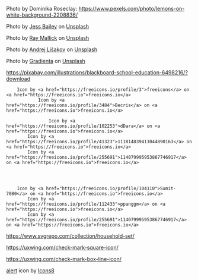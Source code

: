 

Photo by Dominika Roseclay: https://www.pexels.com/photo/lemons-on-white-background-2208836/

Photo by <a href="https://unsplash.com/@jessbaileydesigns?utm_source=unsplash&utm_medium=referral&utm_content=creditCopyText">Jess Bailey</a> on <a href="https://unsplash.com/s/photos/school?utm_source=unsplash&utm_medium=referral&utm_content=creditCopyText">Unsplash</a>
  

Photo by <a href="https://unsplash.com/@rmallick6806?utm_source=unsplash&utm_medium=referral&utm_content=creditCopyText">Ray Mallick</a> on <a href="https://unsplash.com/s/photos/cleaning-background?utm_source=unsplash&utm_medium=referral&utm_content=creditCopyText">Unsplash</a>
  

Photo by <a href="https://unsplash.com/@lishakov?utm_source=unsplash&utm_medium=referral&utm_content=creditCopyText">Andrej Lišakov</a> on <a href="https://unsplash.com/s/photos/board-background?utm_source=unsplash&utm_medium=referral&utm_content=creditCopyText">Unsplash</a>
  

  Photo by <a href="https://unsplash.com/@gradienta?utm_source=unsplash&utm_medium=referral&utm_content=creditCopyText">Gradienta</a> on <a href="https://unsplash.com/s/photos/bright-banner?utm_source=unsplash&utm_medium=referral&utm_content=creditCopyText">Unsplash</a>
  

  https://pixabay.com/illustrations/blackboard-school-education-6498216/?download


        Icon by <a href="https://freeicons.io/profile/3">freeicons</a> on <a href="https://freeicons.io">freeicons.io</a>
                Icon by <a href="https://freeicons.io/profile/3484">Becris</a> on <a href="https://freeicons.io">freeicons.io</a>

                    Icon by <a href="https://freeicons.io/profile/102253">dDara</a> on <a href="https://freeicons.io">freeicons.io</a>
            Icon by <a href="https://freeicons.io/profile/41323">111814839413044890163</a> on <a href="https://freeicons.io">freeicons.io</a>
            Icon by <a href="https://freeicons.io/profile/255691">114079995953867746917</a> on <a href="https://freeicons.io">freeicons.io</a>
    
    
    

        Icon by <a href="https://freeicons.io/profile/104110">Sumit-7080</a> on <a href="https://freeicons.io">freeicons.io</a>
            Icon by <a href="https://freeicons.io/profile/112433">ppanggm</a> on <a href="https://freeicons.io">freeicons.io</a>
            Icon by <a href="https://freeicons.io/profile/255691">114079995953867746917</a> on <a href="https://freeicons.io">freeicons.io</a>

https://www.svgrepo.com/collection/household-set/

https://uxwing.com/check-mark-square-icon/

https://uxwing.com/check-mark-box-line-icon/

<a target="_blank" href="https://icons8.com/icon/vgnUMtmeA923/alert">alert</a> icon by <a target="_blank" href="https://icons8.com">Icons8</a>